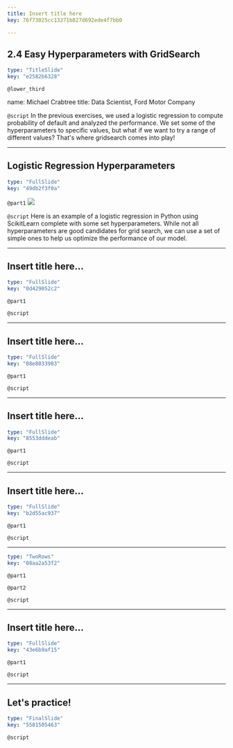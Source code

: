 ```yaml
---
title: Insert title here
key: 76f73025cc13271b827d692ede4f7bb0

---
```

## 2.4 Easy Hyperparameters with GridSearch

```yaml
type: "TitleSlide"
key: "e2582b6328"
```

`@lower_third`

name: Michael Crabtree
title: Data Scientist, Ford Motor Company


`@script`
In the previous exercises, we used a logistic regression to compute probability of default and analyzed the performance.
We set some of the hyperparameters to specific values, but what if we want to try a range of different values?
That's where gridsearch comes into play!


---
## Logistic Regression Hyperparameters

```yaml
type: "FullSlide"
key: "49db2f3f0a"
```

`@part1`
![](https://assets.datacamp.com/production/repositories/4760/datasets/9e1b32b308b688ee903b5ff0aee5455be1c5276e/logi_reg_blank.PNG)


`@script`
Here is an example of a logistic regression in Python using ScikitLearn complete with some set hyperparameters.
While not all hyperparameters are good candidates for grid search, we can use a set of simple ones to help us optimize the performance of our model.


---
## Insert title here...

```yaml
type: "FullSlide"
key: "0d429052c2"
```

`@part1`



`@script`



---
## Insert title here...

```yaml
type: "FullSlide"
key: "08e8033983"
```

`@part1`



`@script`



---
## Insert title here...

```yaml
type: "FullSlide"
key: "8553dddeab"
```

`@part1`



`@script`



---
## Insert title here...

```yaml
type: "FullSlide"
key: "b2d55ac937"
```

`@part1`



`@script`



---


```yaml
type: "TwoRows"
key: "08aa2a53f2"
```

`@part1`



`@part2`



`@script`



---
## Insert title here...

```yaml
type: "FullSlide"
key: "43e6b9af15"
```

`@part1`



`@script`



---
## Let's practice!

```yaml
type: "FinalSlide"
key: "5581505463"
```

`@script`


